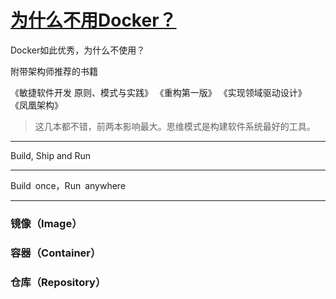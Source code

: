 # [为什么不用Docker？](https://github.com/zfy68/gitblog/issues/22)

Docker如此优秀，为什么不使用？


附带架构师推荐的书籍

《敏捷软件开发 原则、模式与实践》
《重构第一版》
《实现领域驱动设计》
《凤凰架构》
> 这几本都不错，前两本影响最大。思维模式是构建软件系统最好的工具。

---

Build, Ship and Run

---

Build once，Run anywhere

---

### 镜像（Image）
### 容器（Container）
### 仓库（Repository）